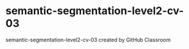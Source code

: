 # semantic-segmentation-level2-cv-03
semantic-segmentation-level2-cv-03 created by GitHub Classroom
